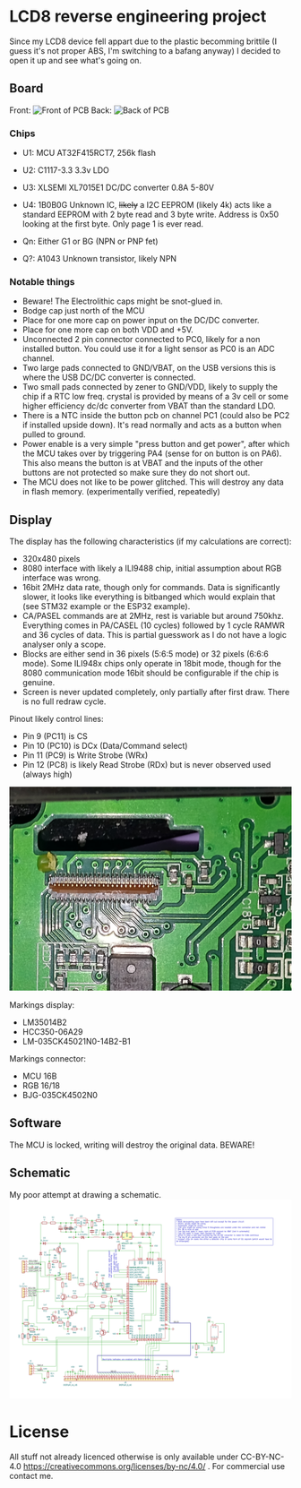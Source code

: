 # LCD8 reverse engineering project

Since my LCD8 device fell appart due to the plastic becomming brittile (I guess it's not proper ABS, I'm switching to a bafang anyway) I decided to open it up and see what's going on.

## Board
Front:
![Front of PCB](https://github.com/consp/lcd8-re/blob/master/img/Front.png)
Back:
![Back of PCB](https://github.com/consp/lcd8-re/blob/master/img/Back-mirror.png)

### Chips

- U1: MCU AT32F415RCT7, 256k flash
- U2: C1117-3.3 3.3v LDO
- U3: XLSEMI XL7015E1 DC/DC converter 0.8A 5-80V
- U4: 1B0B0G Unknown IC, ~~likely~~ a I2C EEPROM (likely 4k) acts like a standard EEPROM with 2 byte read and 3 byte write. Address is 0x50 looking at the first byte. Only page 1 is ever read.

- Qn: Either G1 or BG (NPN or PNP fet)
- Q?: A1043 Unknown transistor, likely NPN

### Notable things
- Beware! The Electrolithic caps might be snot-glued in.
- Bodge cap just north of the MCU
- Place for one more cap on power input on the DC/DC converter.
- Place for one more cap on both VDD and +5V.
- Unconnected 2 pin connector connected to PC0, likely for a non installed button. You could use it for a light sensor as PC0 is an ADC channel.
- Two large pads connected to GND/VBAT, on the USB versions this is where the USB DC/DC converter is connected.
- Two small pads connected by zener to GND/VDD, likely to supply the chip if a RTC low freq. crystal is provided by means of a 3v cell or some higher efficiency dc/dc converter from VBAT than the standard LDO.
- There is a NTC inside the button pcb on channel PC1 (could also be PC2 if installed upside down). It's read normally and acts as a button when pulled to ground.
- Power enable is a very simple "press button and get power", after which the MCU takes over by triggering PA4 (sense for on button is on PA6). This also means the button is at VBAT and the inputs of the other buttons are not protected so make sure they do not short out.
- The MCU does not like to be power glitched. This will destroy any data in flash memory. (experimentally verified, repeatedly)

## Display
The display has the following characteristics (if my calculations are correct):
- 320x480 pixels
- 8080 interface with likely a ILI9488 chip, initial assumption about RGB interface was wrong.
- 16bit 2MHz data rate, though only for commands. Data is significantly slower, it looks like everything is bitbanged which would explain that (see STM32 example or the ESP32 example).
- CA/PASEL commands are at 2MHz, rest is variable but around 750khz. Everything comes in PA/CASEL (10 cycles) followed by 1 cycle RAMWR and 36 cycles of data. This is partial guesswork as I do not have a logic analyser only a scope.
- Blocks are either send in 36 pixels (5:6:5 mode) or 32 pixels (6:6:6 mode). Some ILI948x chips only operate in 18bit mode, though for the 8080 communication mode 16bit should be configurable if the chip is genuine.
- Screen is never updated completely, only partially after first draw. There is no full redraw cycle.

Pinout likely control lines:
- Pin 9 (PC11) is CS
- Pin 10 (PC10) is DCx (Data/Command select)
- Pin 11 (PC9) is Write Strobe (WRx)
- Pin 12 (PC8) is likely Read Strobe (RDx) but is never observed used (always high)

![LCD connector](https://github.com/consp/lcd8-re/blob/master/img/lcd_connector.jpg)

Markings display: 
- LM35014B2
- HCC350-06A29
- LM-035CK45021N0-14B2-B1

Markings connector:
- MCU 16B
- RGB 16/18
- BJG-035CK4502N0

## Software
The MCU is locked, writing will destroy the original data. BEWARE!

## Schematic
My poor attempt at drawing a schematic.
![Schematic](https://github.com/consp/lcd8-re/blob/master/img/schematic.svg?raw=true)

# License
All stuff not already licenced otherwise is only available under CC-BY-NC-4.0 https://creativecommons.org/licenses/by-nc/4.0/ . For commercial use contact me.
